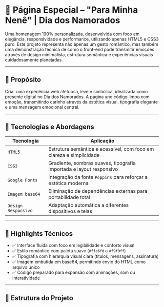 # 💖 Página Especial – "Para Minha Nenê" | Dia dos Namorados

Uma homenagem 100% personalizada, desenvolvida com foco em elegância, responsividade e performance, utilizando apenas HTML5 e CSS3 puro. Este projeto representa não apenas um gesto romântico, mas também uma demonstração técnica de como o front-end pode transmitir emoções através de design minimalista, estrutura semântica e experiências visuais cuidadosamente planejadas.

---

## 🧠 Propósito

Criar uma experiência web afetuosa, leve e simbólica, idealizada como presente digital no Dia dos Namorados. A página une código limpo com emoção, transmitindo carinho através da estética visual, tipografia elegante e uma mensagem emocional central.

---

## 🔧 Tecnologias e Abordagens

| Tecnologia | Aplicação |
|------------|-----------|
| `HTML5`    | Estrutura semântica e acessível, com foco em clareza e simplicidade |
| `CSS3`     | Gradiente, sombras suaves, tipografia importada e layout responsivo |
| `Google Fonts` | Integração da fonte `Poppins` para reforçar a estética moderna |
| `Imagem base64` | Eliminação de dependências externas para portabilidade total |
| `Design Responsivo` | Adaptação automática a diferentes dispositivos e telas |

---

## 🎨 Highlights Técnicos

- ✅ Interface fluida com foco em legibilidade e conforto visual
- ✅ Estilo romântico com paleta suave (`#ffe6f0` a `#f9f9ff`)
- ✅ Tipografia com hierarquia visual clara (títulos, mensagens, assinatura)
- ✅ Imagem embutida em base64, permitindo envio do HTML como arquivo único
- ✅ Código preparado para expansão com animações, som ou interatividade

---

## 📂 Estrutura do Projeto

